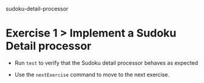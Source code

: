 sudoku-detail-processor

# Exercise 1 > Implement a Sudoku Detail processor

- Run `test` to verify that the Sudoku detail processor behaves as expected

- Use the `nextExercise` command to move to the next exercise.
